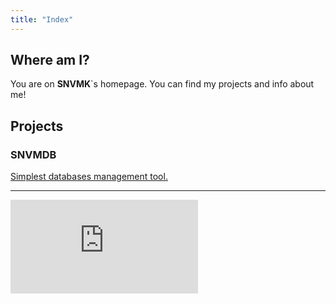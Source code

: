 ```yaml
---
title: "Index"
---
```


## Where am I?

You are on **SNVMK**`s homepage. You can find my projects and info about me!

## Projects

### SNVMDB

[Simplest databases management tool.](https://snvmk.tk/snvmdb "Link to quick overview")

---

[![Foo](https://nick-name.ru/img.php?nick=SNVMK&sert=2&text=t4)](https://nick-name.ru/nickname/id1556381/)
